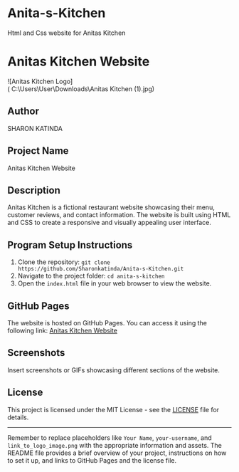 # Anita-s-Kitchen
Html and Css website for Anitas Kitchen 


# Anitas Kitchen Website

![Anitas Kitchen Logo]    
( C:\Users\User\Downloads\Anitas Kitchen (1).jpg)

## Author
SHARON KATINDA

## Project Name
Anitas Kitchen Website

## Description
Anitas Kitchen is a fictional restaurant website showcasing their menu, customer reviews, and contact information. The website is built using HTML and CSS to create a responsive and visually appealing user interface.

## Program Setup Instructions
1. Clone the repository: `git clone https://github.com/Sharonkatinda/Anita-s-Kitchen.git`
2. Navigate to the project folder: `cd anita-s-kitchen`
3. Open the `index.html` file in your web browser to view the website.

## GitHub Pages
The website is hosted on GitHub Pages. You can access it using the following link: [Anitas Kitchen Website]()

## Screenshots
Insert screenshots or GIFs showcasing different sections of the website.

## License
This project is licensed under the MIT License - see the [LICENSE](LICENSE) file for details.

---

Remember to replace placeholders like `Your Name`, `your-username`, and `link_to_logo_image.png` with the appropriate information and assets. The README file provides a brief overview of your project, instructions on how to set it up, and links to GitHub Pages and the license file.
